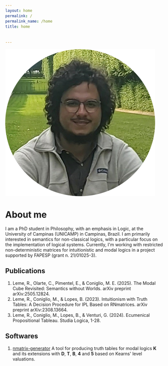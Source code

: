 ```yaml
---
layout: home
permalink: /
permalink_name: /home
title: home


---
```


<div class="home">

<img 
class="avatar"
src="assets/avatar.png" 
alt="avatar" />
<div>

<h1> About me </h1>

<p>
I am a PhD student in Philosophy, with an emphasis in Logic, at the University of Campinas (UNICAMP) in Campinas, Brazil. I am primarily interested in semantics for non-classical logics, with a particular focus on the implementation of logical systems. Currently, I'm working with restricted non-deterministic matrices for intuitionistic and modal logics in a project supported by FAPESP (grant n. 21/01025-3).
</p>

<h2> Publications </h2>
<ol>
    <li>Leme, R., Olarte, C., Pimentel, E., & Coniglio, M. E. (2025). The Modal Cube Revisited: Semantics without Worlds. arXiv preprint arXiv:2505.12824.</li>
    <li>Leme, R., Coniglio, M., & Lopes, B. (2023). Intuitionism with Truth Tables: A Decision Procedure for IPL Based on RNmatrices. arXiv preprint arXiv:2308.13664.</li>
    <li>Leme, R., Coniglio, M., Lopes, B., & Venturi, G. (2024). Ecumenical Propositional Tableau. Studia Logica, 1-28.</li>
</ol>

<h2> Softwares </h2>

<ol>
<li>
 <a href="https://github.com/nmatrices/nmatrix-generator">nmatrix-generator</a> A tool for producing truth tables for modal logics <b>K</b> and its extensions with <b>D</b>, <b>T</b>, <b>B</b>, <b>4</b> and <b>5</b> based on Kearns' level valuations.
</li>
</ol>

</div>

</div>